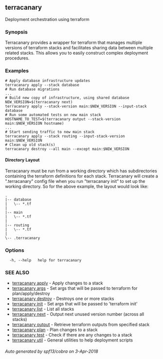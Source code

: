 ## terracanary

Deployment orchestration using terraform

### Synopsis

Terracanary provides a wrapper for terraform that manages multiple versions of terraform stacks and facilitates sharing data between multiple related stacks. This allows you to easily construct complex deployment procedures.

### Examples

```
# Apply database infrastructure updates
terracanary apply --stack database
# Run database migrations
...
# Build new copy of infrastructure, using shared database
NEW_VERSION=$(terracanary next)
terracanary apply --stack-version main:$NEW_VERSION --input-stack database
# Run some automated tests on new main stack
HOSTNAME_TO_TEST=$(terracanary output --stack-version main:$NEW_VERSION hostname)
...
# Start sending traffic to new main stack
terracanary apply --stack routing --input-stack-version main:$NEW_VERSION
# Clean up old stack(s)
terracanary destroy --all main --except main:$NEW_VERSION
```

#### Directory Layout

Terracanary must be run from a working directory which has subdirectories containing the terraform definitions for each stack. Terracanary will create a ".terracanary" config file when you run "terracanary init" to set up the working directory. So for the above example, the layout would look like:

```
.
|-- database
|   \-- *.tf
|
|-- main
|   \-- *.tf
|
|-- routing
|   \-- *.tf
|
\-- .terracanary
```

### Options

```
  -h, --help   help for terracanary
```

### SEE ALSO

* [terracanary apply](docs/terracanary_apply.md)	 - Apply changes to a stack
* [terracanary args](docs/terracanary_args.md)	 - Set args that will be passed to terraform for plan/apply/destroy
* [terracanary destroy](docs/terracanary_destroy.md)	 - Destroys one or more stacks
* [terracanary init](docs/terracanary_init.md)	 - Set args that will be passed to 'terraform init'
* [terracanary list](docs/terracanary_list.md)	 - List all stacks
* [terracanary next](docs/terracanary_next.md)	 - Output next unused version number (across all stacks)
* [terracanary output](docs/terracanary_output.md)	 - Retrieve terraform outputs from specified stack
* [terracanary plan](docs/terracanary_plan.md)	 - Plan changes to a stack
* [terracanary test](docs/terracanary_test.md)	 - Check if there are any changes to a stack
* [terracanary util](docs/terracanary_util.md)	 - General utilities to help deployment scripts

###### Auto generated by spf13/cobra on 3-Apr-2018
